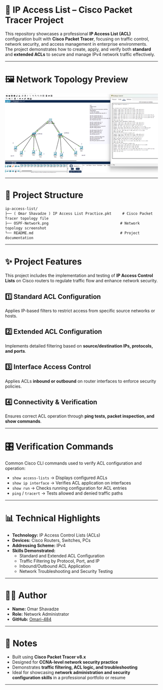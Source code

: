 # 🔐 IP Access List – Cisco Packet Tracer Project

This repository showcases a professional **IP Access List (ACL)** configuration built with **Cisco Packet Tracer**, focusing on traffic control, network security, and access management in enterprise environments.  
The project demonstrates how to create, apply, and verify both **standard** and **extended ACLs** to secure and manage IPv4 network traffic effectively.

---

# 🖼️ Network Topology Preview

![IP Access List Network](ip-access-list.png)

---

# 📁 Project Structure

```
ip-access-list/
├── ( Omar Shavadze ) IP Access List Practice.pkt     # Cisco Packet Tracer topology file
├── OSPF-Network.png                                 # Network topology screenshot
└── README.md                                        # Project documentation
```

---

# ✨ Project Features

This project includes the implementation and testing of **IP Access Control Lists** on Cisco routers to regulate traffic flow and enhance network security.

## 1️⃣ Standard ACL Configuration  
Applies IP-based filters to restrict access from specific source networks or hosts.

## 2️⃣ Extended ACL Configuration  
Implements detailed filtering based on **source/destination IPs, protocols, and ports**.

## 3️⃣ Interface Access Control  
Applies ACLs **inbound or outbound** on router interfaces to enforce security policies.

## 4️⃣ Connectivity & Verification  
Ensures correct ACL operation through **ping tests, packet inspection, and show commands**.

---

# 🎛️ Verification Commands

Common Cisco CLI commands used to verify ACL configuration and operation:

- `show access-lists` → Displays configured ACLs  
- `show ip interface` → Verifies ACL application on interfaces  
- `show run` → Checks running configuration for ACL entries  
- `ping` / `tracert` → Tests allowed and denied traffic paths  

---

# 📊 Technical Highlights

- **Technology:** IP Access Control Lists (ACLs)  
- **Devices:** Cisco Routers, Switches, PCs  
- **Addressing Scheme:** IPv4  
- **Skills Demonstrated:**  
  - Standard and Extended ACL Configuration  
  - Traffic Filtering by Protocol, Port, and IP  
  - Inbound/Outbound ACL Application  
  - Network Troubleshooting and Security Testing  

---


# 🙋‍♂️ Author

- **Name:** Omar Shavadze  
- **Role:** Network Administrator  
- **GitHub:** [Omari-484](https://github.com/Omari-484)

---

# 📌 Notes

- Built using **Cisco Packet Tracer v8.x**  
- Designed for **CCNA-level network security practice**  
- Demonstrates **traffic filtering, ACL logic, and troubleshooting**  
- Ideal for showcasing **network administration and security configuration skills** in a professional portfolio or resume  

---
